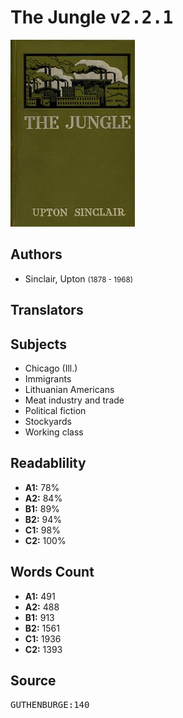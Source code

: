 # The Jungle <kbd>v2.2.1</kbd>

![](./cover.medium.jpg "")

## Authors


 - Sinclair, Upton <small>(1878 - 1968)</small>

## Translators



## Subjects


 - Chicago (Ill.)
 - Immigrants
 - Lithuanian Americans
 - Meat industry and trade
 - Political fiction
 - Stockyards
 - Working class

## Readablility


 - **A1:** 78%
 - **A2:** 84%
 - **B1:** 89%
 - **B2:** 94%
 - **C1:** 98%
 - **C2:** 100%

## Words Count


 - **A1:** 491
 - **A2:** 488
 - **B1:** 913
 - **B2:** 1561
 - **C1:** 1936
 - **C2:** 1393

## Source


<kbd>GUTHENBURGE:140</kbd>
